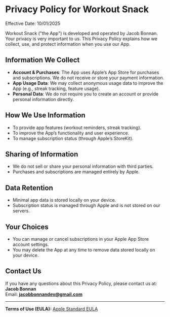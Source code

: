 # Privacy Policy for Workout Snack

Effective Date: 10/01/2025

Workout Snack ("the App") is developed and operated by Jacob Bonnan.  
Your privacy is very important to us. This Privacy Policy explains how we collect, use, and protect information when you use our App.

## Information We Collect
- **Account & Purchases**: The App uses Apple’s App Store for purchases and subscriptions. We do not receive or store your payment information.
- **App Usage Data**: We may collect anonymous usage data to improve the App (e.g., streak tracking, feature usage).
- **Personal Data**: We do not require you to create an account or provide personal information directly.

## How We Use Information
- To provide app features (workout reminders, streak tracking).
- To improve the App’s functionality and user experience.
- To manage subscription status (through Apple’s StoreKit).

## Sharing of Information
- We do not sell or share your personal information with third parties.
- Purchases and subscriptions are managed entirely by Apple.

## Data Retention
- Minimal app data is stored locally on your device.
- Subscription status is managed through Apple and is not stored on our servers.

## Your Choices
- You can manage or cancel subscriptions in your Apple App Store account settings.
- You may delete the App at any time to remove data stored locally on your device.

## Contact Us
If you have any questions about this Privacy Policy, please contact us at:  
**Jacob Bonnan**  
Email: **jacobbonnandev@gmail.com**

---

**Terms of Use (EULA):** [Apple Standard EULA](https://www.apple.com/legal/internet-services/itunes/dev/stdeula/)
